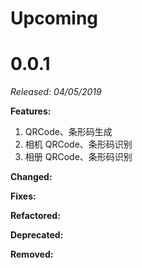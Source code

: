 # Upcoming


# 0.0.1

*Released: 04/05/2019*

**Features:**

1. QRCode、条形码生成
2. 相机 QRCode、条形码识别
3. 相册 QRCode、条形码识别

**Changed:**

**Fixes:**

**Refactored:**

**Deprecated:**

**Removed:**
